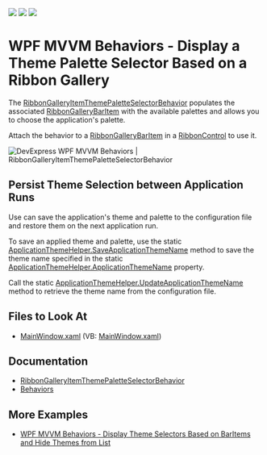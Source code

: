 <!-- default badges list -->
![](https://img.shields.io/endpoint?url=https://codecentral.devexpress.com/api/v1/VersionRange/187842513/21.1.5%2B)
[![](https://img.shields.io/badge/Open_in_DevExpress_Support_Center-FF7200?style=flat-square&logo=DevExpress&logoColor=white)](https://supportcenter.devexpress.com/ticket/details/T828699)
[![](https://img.shields.io/badge/📖_How_to_use_DevExpress_Examples-e9f6fc?style=flat-square)](https://docs.devexpress.com/GeneralInformation/403183)
<!-- default badges end -->

#  WPF MVVM Behaviors - Display a Theme Palette Selector Based on a Ribbon Gallery

The [RibbonGalleryItemThemePaletteSelectorBehavior](https://docs.devexpress.com/WPF/DevExpress.Xpf.Ribbon.RibbonGalleryItemThemePaletteSelectorBehavior) populates the associated [RibbonGalleryBarItem](https://docs.devexpress.com/WPF/DevExpress.Xpf.Ribbon.RibbonGalleryBarItem) with the available palettes and allows you to choose the application's palette.

Attach the behavior to a [RibbonGalleryBarItem](https://docs.devexpress.com/WPF/DevExpress.Xpf.Ribbon.RibbonGalleryBarItem) in a [RibbonControl](https://docs.devexpress.com/WPF/DevExpress.Xpf.Ribbon.RibbonControl) to use it.

![DevExpress WPF MVVM Behaviors | RibbonGalleryItemThemePaletteSelectorBehavior](https://user-images.githubusercontent.com/12169834/134533357-1bd6f6a7-04da-43b8-ad43-813182a8428a.png)


## Persist Theme Selection between Application Runs

Use can save the application's theme and palette to the configuration file and restore them on the next application run.

To save an applied theme and palette, use the static [ApplicationThemeHelper.SaveApplicationThemeName](https://docs.devexpress.com/WPF/DevExpress.Xpf.Core.ApplicationThemeHelper.SaveApplicationThemeName) method to save the theme name specified in the static [ApplicationThemeHelper.ApplicationThemeName](https://docs.devexpress.com/WPF/DevExpress.Xpf.Core.ApplicationThemeHelper.ApplicationThemeName) property.

Call the static [ApplicationThemeHelper.UpdateApplicationThemeName](https://docs.devexpress.com/WPF/DevExpress.Xpf.Core.ApplicationThemeHelper.UpdateApplicationThemeName) method to retrieve the theme name from the configuration file.

<!-- default file list -->
## Files to Look At

* [MainWindow.xaml](./CS/MainWindow.xaml) (VB: [MainWindow.xaml](./VB/MainWindow.xaml))
<!-- default file list end -->

## Documentation

- [RibbonGalleryItemThemePaletteSelectorBehavior](https://docs.devexpress.com/WPF/DevExpress.Xpf.Ribbon.RibbonGalleryItemThemePaletteSelectorBehavior)
- [Behaviors](https://docs.devexpress.com/WPF/17442/mvvm-framework/behaviors)

## More Examples
- [WPF MVVM Behaviors - Display Theme Selectors Based on BarItems and Hide Themes from List](https://github.com/DevExpress-Examples/wpf-mvvm-behaviors-barItems-based-theme-selectors)
